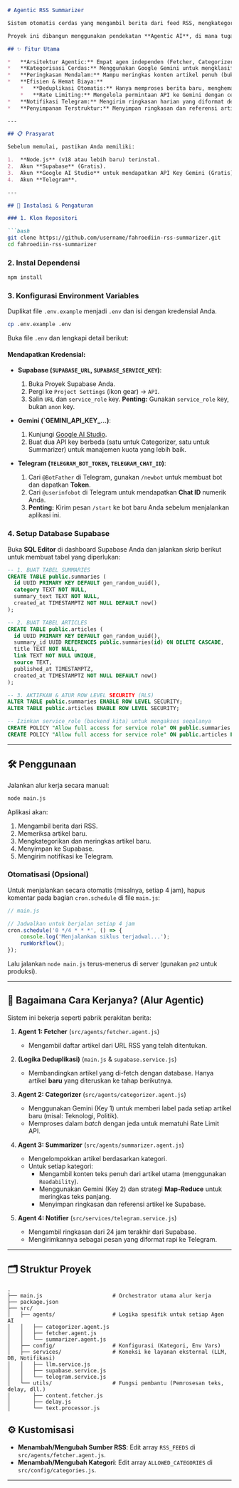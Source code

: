 ```markdown
# Agentic RSS Summarizer

Sistem otomatis cerdas yang mengambil berita dari feed RSS, mengkategorikannya, membuat ringkasan mendalam menggunakan AI, dan mengirimkan pembaruan harian melalui Telegram.

Proyek ini dibangun menggunakan pendekatan **Agentic AI**, di mana tugas-tugas kompleks dipecah menjadi "agen" yang lebih kecil dan terspesialisasi.

## ✨ Fitur Utama

*   **Arsitektur Agentic:** Empat agen independen (Fetcher, Categorizer, Summarizer, Notifier) bekerja sama dalam sebuah alur kerja.
*   **Kategorisasi Cerdas:** Menggunakan Google Gemini untuk mengklasifikasikan berita secara akurat ke dalam kategori yang Anda tentukan.
*   **Peringkasan Mendalam:** Mampu meringkas konten artikel penuh (bukan hanya judul) menggunakan strategi Map-Reduce untuk menangani teks yang panjang.
*   **Efisien & Hemat Biaya:**
    *   **Deduplikasi Otomatis:** Hanya memproses berita baru, menghemat kuota API LLM.
    *   **Rate Limiting:** Mengelola permintaan API ke Gemini dengan cerdas untuk menghindari error.
*   **Notifikasi Telegram:** Mengirim ringkasan harian yang diformat dengan baik langsung ke Telegram Anda.
*   **Penyimpanan Terstruktur:** Menyimpan ringkasan dan referensi artikel di database Supabase (PostgreSQL).

---

## 📋 Prasyarat

Sebelum memulai, pastikan Anda memiliki:

1.  **Node.js** (v18 atau lebih baru) terinstal.
2.  Akun **Supabase** (Gratis).
3.  Akun **Google AI Studio** untuk mendapatkan API Key Gemini (Gratis).
4.  Akun **Telegram**.

---

## 🚀 Instalasi & Pengaturan

### 1. Klon Repositori

```bash
git clone https://github.com/username/fahroediin-rss-summarizer.git
cd fahroediin-rss-summarizer
```

### 2. Instal Dependensi

```bash
npm install
```

### 3. Konfigurasi Environment Variables

Duplikat file `.env.example` menjadi `.env` dan isi dengan kredensial Anda.

```bash
cp .env.example .env
```

Buka file `.env` dan lengkapi detail berikut:

#### Mendapatkan Kredensial:

*   **Supabase (`SUPABASE_URL`, `SUPABASE_SERVICE_KEY`)**:
    1.  Buka Proyek Supabase Anda.
    2.  Pergi ke `Project Settings` (ikon gear) -> `API`.
    3.  Salin `URL` dan `service_role` key. **Penting:** Gunakan `service_role` key, bukan `anon` key.

*   **Gemini (`GEMINI_API_KEY_...)**:
    1.  Kunjungi [Google AI Studio](https://aistudio.google.com/app/apikey).
    2.  Buat dua API key berbeda (satu untuk Categorizer, satu untuk Summarizer) untuk manajemen kuota yang lebih baik.

*   **Telegram (`TELEGRAM_BOT_TOKEN`, `TELEGRAM_CHAT_ID`)**:
    1.  Cari `@BotFather` di Telegram, gunakan `/newbot` untuk membuat bot dan dapatkan **Token**.
    2.  Cari `@userinfobot` di Telegram untuk mendapatkan **Chat ID** numerik Anda.
    3.  **Penting:** Kirim pesan `/start` ke bot baru Anda sebelum menjalankan aplikasi ini.

### 4. Setup Database Supabase

Buka **SQL Editor** di dashboard Supabase Anda dan jalankan skrip berikut untuk membuat tabel yang diperlukan:

```sql
-- 1. BUAT TABEL SUMMARIES
CREATE TABLE public.summaries (
  id UUID PRIMARY KEY DEFAULT gen_random_uuid(),
  category TEXT NOT NULL,
  summary_text TEXT NOT NULL,
  created_at TIMESTAMPTZ NOT NULL DEFAULT now()
);

-- 2. BUAT TABEL ARTICLES
CREATE TABLE public.articles (
  id UUID PRIMARY KEY DEFAULT gen_random_uuid(),
  summary_id UUID REFERENCES public.summaries(id) ON DELETE CASCADE,
  title TEXT NOT NULL,
  link TEXT NOT NULL UNIQUE,
  source TEXT,
  published_at TIMESTAMPTZ,
  created_at TIMESTAMPTZ NOT NULL DEFAULT now()
);

-- 3. AKTIFKAN & ATUR ROW LEVEL SECURITY (RLS)
ALTER TABLE public.summaries ENABLE ROW LEVEL SECURITY;
ALTER TABLE public.articles ENABLE ROW LEVEL SECURITY;

-- Izinkan service_role (backend kita) untuk mengakses segalanya
CREATE POLICY "Allow full access for service role" ON public.summaries FOR ALL TO service_role USING (true);
CREATE POLICY "Allow full access for service role" ON public.articles FOR ALL TO service_role USING (true);
```

---

## 🛠️ Penggunaan

Jalankan alur kerja secara manual:

```bash
node main.js
```

Aplikasi akan:
1.  Mengambil berita dari RSS.
2.  Memeriksa artikel baru.
3.  Mengkategorikan dan meringkas artikel baru.
4.  Menyimpan ke Supabase.
5.  Mengirim notifikasi ke Telegram.

### Otomatisasi (Opsional)

Untuk menjalankan secara otomatis (misalnya, setiap 4 jam), hapus komentar pada bagian `cron.schedule` di file `main.js`:

```javascript
// main.js

// Jadwalkan untuk berjalan setiap 4 jam
cron.schedule('0 */4 * * *', () => {
    console.log('Menjalankan siklus terjadwal...');
    runWorkflow();
});
```
Lalu jalankan `node main.js` terus-menerus di server (gunakan `pm2` untuk produksi).

---

## 🧠 Bagaimana Cara Kerjanya? (Alur Agentic)

Sistem ini bekerja seperti pabrik perakitan berita:

1.  **Agent 1: Fetcher** (`src/agents/fetcher.agent.js`)
    *   Mengambil daftar artikel dari URL RSS yang telah ditentukan.

2.  **(Logika Deduplikasi)** (`main.js` & `supabase.service.js`)
    *   Membandingkan artikel yang di-fetch dengan database. Hanya artikel **baru** yang diteruskan ke tahap berikutnya.

3.  **Agent 2: Categorizer** (`src/agents/categorizer.agent.js`)
    *   Menggunakan Gemini (Key 1) untuk memberi label pada setiap artikel baru (misal: Teknologi, Politik).
    *   Memproses dalam *batch* dengan jeda untuk mematuhi Rate Limit API.

4.  **Agent 3: Summarizer** (`src/agents/summarizer.agent.js`)
    *   Mengelompokkan artikel berdasarkan kategori.
    *   Untuk setiap kategori:
        *   Mengambil konten teks penuh dari artikel utama (menggunakan `Readability`).
        *   Menggunakan Gemini (Key 2) dan strategi **Map-Reduce** untuk meringkas teks panjang.
        *   Menyimpan ringkasan dan referensi artikel ke Supabase.

5.  **Agent 4: Notifier** (`src/services/telegram.service.js`)
    *   Mengambil ringkasan dari 24 jam terakhir dari Supabase.
    *   Mengirimkannya sebagai pesan yang diformat rapi ke Telegram.

---

## 🗂️ Struktur Proyek

```
.
├── main.js                      # Orchestrator utama alur kerja
├── package.json
├── src/
│   ├── agents/                  # Logika spesifik untuk setiap Agen AI
│   │   ├── categorizer.agent.js
│   │   ├── fetcher.agent.js
│   │   └── summarizer.agent.js
│   ├── config/                  # Konfigurasi (Kategori, Env Vars)
│   ├── services/                # Koneksi ke layanan eksternal (LLM, DB, Notifikasi)
│   │   ├── llm.service.js
│   │   ├── supabase.service.js
│   │   └── telegram.service.js
│   └── utils/                   # Fungsi pembantu (Pemrosesan teks, delay, dll.)
│       ├── content.fetcher.js
│       ├── delay.js
│       └── text.processor.js
```

## ⚙️ Kustomisasi

*   **Menambah/Mengubah Sumber RSS**: Edit array `RSS_FEEDS` di `src/agents/fetcher.agent.js`.
*   **Menambah/Mengubah Kategori**: Edit array `ALLOWED_CATEGORIES` di `src/config/categories.js`.

---
```